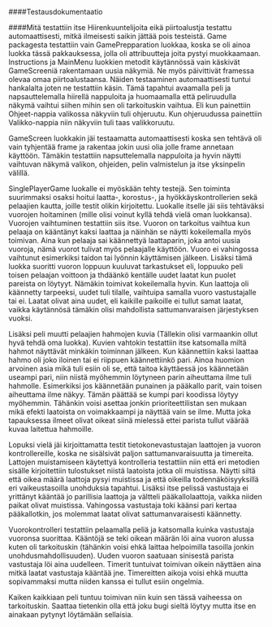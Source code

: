﻿####Testausdokumentaatio

####Mitä testattiin itse
Hiirenkuuntelijoita eikä piirtoalustja testattu automaattisesti, mitkä ilmeisesti saikin jättää pois testeistä.
Game packagesta testattiin vain GamePrepparation luokkaa, koska se oli ainoa luokka tässä pakkauksessa, jolla oli attribuutteja joita pystyi muokkaamaan. Instructions ja MainMenu luokkien metodit käytännössä vain käskivät GameScreeniä rakentamaan uusia näkymiä. Ne myös päivittivät framessa olevaa omaa piirtoalustaansa. Näiden testaaminen automaattisesti tuntui hankalalta joten ne testattiin käsin. Tämä tapahtui avaamalla peli ja napsauttelemalla hiirellä nappuloita ja huomaamalla että peliruudulla näkymä vaihtui siihen mihin sen oli tarkoituskin vaihtua. Eli kun painettiin Ohjeet-nappia valikossa näkyviin tuli ohjeruutu. Kun ohjeruudussa painettiin Valikko-nappia niin näkyviin tuli taas valikkoruutu. 
  
  GameScreen luokkakin jäi testaamatta automaattisesti koska sen tehtävä oli vain tyhjentää frame ja rakentaa jokin uusi olia jolle frame annetaan käyttöön. Tämäkin testattiin napsuttelemalla nappuloita ja hyvin näytti vaihtuvan näkymä valikon, ohjeiden, pelin valmistelun ja itse yksinpelin välillä. 
   
   SinglePlayerGame luokalle ei myöskään tehty testejä. Sen toiminta suurimmaksi osaksi hoitui laatta-, korostus-, ja hyökkäyskontrollerien sekä pelaajien kautta, joille testit olikin kirjoitettu. Luokalle itselle jäi siis tehtäväksi vuorojen hoitaminen (mille olisi voinut kyllä tehdä vielä oman luokkansa). Vuorojen vaihtuminen testattiin siis itse. Vuoron on tarkoitus vaihtua kun pelaaja on kääntänyt kaksi laattaa ja näinhän se näytti kokeilemalla myös toimivan. Aina kun pelaaja sai käännettyä laattaparin, joka antoi uusia vuoroja, nämä vuorot tulivat myös pelaajalle käyttöön. Vuoro ei vahingossa vaihtunut esimerkiksi taidon tai lyönnin käyttämisen jälkeen. Lisäksi tämä luokka suoritti vuoron loppuun kuuluvat tarkastukset eli, loppuuko peli toisen pelaajan voittoon ja thdäänkö kentälle uudet laatat kun puolet pareista on löytyyt. Nämäkin toimivat kokeilemalla hyvin. Kun laattoja oli käännetty tarpeeksi, uudet tuli tilalle, vaihtuipa samalla vuoro vastustajalle tai ei. Laatat olivat aina uudet, eli kaikille paikoille ei tullut samat laatat, vaikka käytännösä tämäkin olisi mahdollista sattumanvaraisen järjestyksen vuoksi. 
   
   Lisäksi peli muutti pelaajien hahmojen kuvia (Tällekin olisi varmaankin ollut hyvä tehdä oma luokka). Kuvien vahtokin testattiin itse katsomalla miltä hahmot näyttävät minkäkin toiminnan jälkeen. Kun käännettiin kaksi laattaa hahmo oli joko iloinen tai ei riippuen käännettiinkö pari. Ainoa huomion arvoinen asia mikä tuli esiin oli se, että taitoa käyttäessä jos käännetään useampi pari, niin niistä myöhemmin löytyneen parin aiheuttama ilme tuli hahmolle. Esimerkiksi jos käännetään punainen ja pääkallo parit, vain toisen aiheuttama ilme näkyy. Tämän päättää se kumpi pari koodissa löytyy myöhemmin. Tähänkin voisi asettaa jonkin prioriteettilistan sen mukaan mikä efekti laatoista on voimakkaampi ja näyttää vain se ilme. Mutta joka tapauksessa ilmeet olivat oikeat siinä mielessä ettei parista tullut väärää kuvaa laitettua hahmoille.
   
   Lopuksi vielä jäi kirjoittamatta testit tietokonevastustajan laattojen ja vuoron kontrollereille, koska ne sisälsivät paljon sattumanvaraisuutta ja timereita. Lattojen muistamiseen käytettyä kontrolleria testattiin niin että eri metodien sisälle kirjoitettiin tulostukset niistä laatoista jotka oli muistissa. Näytti siltä että oikea määrä laattoja pysyi muistissa ja että oikeilla todennäköisyyksillä eri vaikeustasoilla unohduksia tapahtui. Lisäksi itse pelissä vastustaja ei yrittänyt kääntää jo parillisia laattoja ja vältteli pääkallolaattoja, vaikka niiden paikat olivat muistissa. Vahingossa vastustaja toki käänsi pari kertaa pääkallotkin, jos molemmat laatat olivat sattumanvaraisesti käännetty.
   
   Vuorokontrolleri testattiin pelaamalla peliä ja katsomalla kuinka vastustaja vuoronsa suorittaa. Kääntöjä se teki oikean määrän löi aina vuoron alussa kuten oli tarkoituskin (tähänkin voisi ehkä laittaa helpoimilla tasoilla jonkin unohdusmahdollisuuden). Uuden vuoron saatuaan sinisestä parista vastustaja löi aina uudelleen. Timerit tuntuivat toimivan oikein näyttäen aina mitkä laatat vastustaja kääntää jne. Timereitten aikoja voisi ehkä muutta sopivammaksi mutta niiden kanssa ei tullut esiin ongelmia.
   
   Kaiken kaikkiaan peli tuntuu toimivan niin kuin sen tässä vaiheessa on tarkoituskin. Saattaa tietenkin olla että joku bugi sieltä löytyy mutta itse en ainakaan pytynyt löytämään sellaisia.
